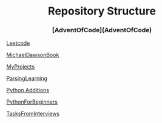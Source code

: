 <div align="center"><h1>Repository Structure</h1></div>

<h3 align="center">[AdventOfCode](AdventOfCode)</h3>


[Leetcode](Leetcode)

[MichaelDawsonBook](MichaelDawsonBook)

[MyProjects](MyProjects)

[ParsingLearning](ParsingLearning)

[Python Additions](Python%20Additions)

[PythonForBeginners](PythonForBeginners)

[TasksFromInterviews](TasksFromInterviews)